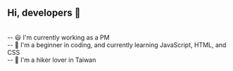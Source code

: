 <h2> Hi, developers 👋 </h2>
<br>
-- 😃 I'm currently working as a PM <br>
-- 🐤 I'm a beginner in coding, and currently learning JavaScript, HTML, and CSS <br>
-- 💚 I'm a hiker lover in Taiwan
